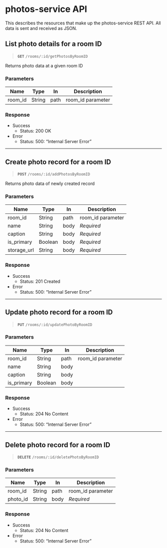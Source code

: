 # photos-service API

This describes the resources that make up the photos-service REST API. All data is sent and received as JSON.

## List photo details for a room ID
> **`GET`** `/rooms/:id/getPhotosByRoomID`

Returns photo data at a given room ID

### Parameters
| Name        | Type        | In   | Description       |
| ----------- | ----------- | ---- | ----------------- |
| room_id     | String      | path | room_id parameter |

### Response
* Success
  - Status: 200 OK
* Error
  - Status: 500: “Internal Server Error”
_________________

## Create photo record for a room ID
> **`POST`** `/rooms/:id/addPhotosByRoomID`

Returns photo data of newly created record

### Parameters
| Name        | Type        | In   | Description       |
| ----------- | ----------- | ---- | ----------------- |
| room_id     | String      | path | room_id parameter |
| name        | String      | body | *Required*        |
| caption     | String      | body | *Required*        |
| is_primary  | Boolean     | body | *Required*        |
| storage_url | String      | body | *Required*        |

### Response
* Success
  - Status: 201 Created
* Error
  - Status: 500: “Internal Server Error”
_________________

## Update photo record for a room ID
> **`PUT`** `/rooms/:id/updatePhotoByRoomID`

### Parameters
| Name        | Type        | In   | Description       |
| ----------- | ----------- | ---- | ----------------- |
| room_id     | String      | path | room_id parameter |
| name        | String      | body |      |
| caption     | String      | body |      |
| is_primary  | Boolean     | body |      |

### Response
* Success
  - Status: 204 No Content
* Error
  - Status: 500: “Internal Server Error”

_________________

## Delete photo record for a room ID
> **`DELETE`** `/rooms/:id/deletePhotoByRoomID`

### Parameters
| Name        | Type        | In   | Description       |
| ----------- | ----------- | ---- | ----------------- |
| room_id     | String      | path | room_id parameter |
| photo_id    | String      | body | *Required*        |


### Response
* Success
  - Status: 204 No Content
* Error
  - Status: 500: “Internal Server Error”